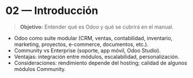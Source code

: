 # 02 — Introducción

> **Objetivo:** Entender qué es Odoo y qué se cubrirá en el manual.

- Odoo como suite modular (CRM, ventas, contabilidad, inventario, marketing, proyectos, e-commerce, documentos, etc.).
- Community vs Enterprise (soporte, app móvil, Odoo Studio).
- Ventajas: integración entre módulos, escalabilidad, personalización.
- Consideraciones: rendimiento depende del hosting; calidad de algunos módulos Community.

